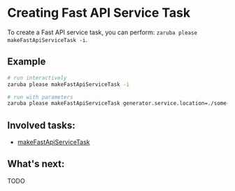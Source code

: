 # Creating Fast API Service Task

To create a Fast API service task, you can perform: `zaruba please makeFastApiServiceTask -i`.

## Example

```sh
# run interactively
zaruba please makeFastApiServiceTask -i

# run with parameters
zaruba please makeFastApiServiceTask generator.service.location=./some-directory/myService generator.service.name=myService generator.service.envs="MY_ENV=MY_VALUE" ports=3000 generator.service.docker.image.name=myService generator.service.docker.container.name=myServiceContainer
```

## Involved tasks:

* [makeFastApiServiceTask](tasks/makeFastApiServiceTask.md)

## What's next:

TODO